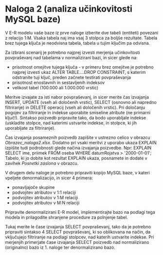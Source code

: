 
# Naloga 2 (analiza učinkovitosti MySQL baze)

V E-R modelu vaše baze iz prve naloge izberite dve tabeli (entiteti) povezani z relacijo 1:M. Vsaka tabela naj ima vsaj 3 stolpca za boljše rezultate. Tabela brez tujega ključa je neodvisna tabela, tabela u tujim ključim pa odvisna.

Za izbrani scenarij je potrebno najprej izvesti merjenja učinkovitosti povpraševanj nad tabelama v normalizirani bazi, in sicer glede na:
- prisotnost omejitve tujega ključa - v primeru brez omejitve je potrebno najprej izvesti ukaz ALTER TABLE....DROP CONSTRAINT, s katerim odstranite tuji ključ, preden začnete testirati povpraševanja
- prisotnost enostavnih in sestavljenih indeksov
- velikost tabel (100.000 ali 1.000.000 vrstic)

Meritve izvajate za isti nabor povpraševanj, in sicer merite čas izvajanja INSERT, UPDATE (vseh ali določenih vrstic), SELECT (osnovno ali napredno filtriranje) in DELETE operacij (vseh ali določenih vrstic). Pri določanju pogojev za filtriranje in indekse uporabite smiseline atribute (ne primarni ključ!).
Sintakso poizvedb pripravite tako, da bodo uporabljale indekse (uskladite stolpce, nad katerimi ustvarite indekse, in stolpce, ki jih uporabljate za filtriranje).

Čas izvajanja posameznih poizvedb zapišite v ustrezno celico v obrazcu _Obrazec_naloga2.xlsx_. Dodatno pri vsaki meritvi z uporabo ukaza EXPLAIN izpišite tudi podrobnosti glede načina izvajanja poizvedbe. Npr: EXPLAIN SELECT ime, priimek FROM oseba WHERE datumRojstva > '2000-01-01';
Tabelo, ki jo dobite kot rezultat EXPLAIN ukaza, posnamete in dodate v zavihek _Posnetki zaslona_ v obrazcu.

V drugem delu naloge je potrebno pripraviti kopijo MySQL baze, v kateri vpeljete denormalizacijo, in sicer 4 primera:
- ponavljajoče skupine
- podvojitev atributov v 1:1 relaciji
- podvojitev atributov v 1:M relaciji
- podvojitev atributov v M:N relaciji

Pripravite denormalizirani E-R model, implementirajte bazo na podlagi tega modela in prilagodite shranjene procedure za polnjenje tabel.

Tukaj merite le čase izvajanja SELECT povpraševanj, tako da je potrebno pripraviti sintakso 4 SELECT povpraševanj, ki so oblikovana na način, da vključujejo filtriranje na podlagi stolpcev, nad katerih ustvarite indekse.
Pri merjenjih primerjate čase izvajanja SELECT poizvedb nad normalizirano (originalno) bazo iz 1. naloge ter denormalizirano bazo.

